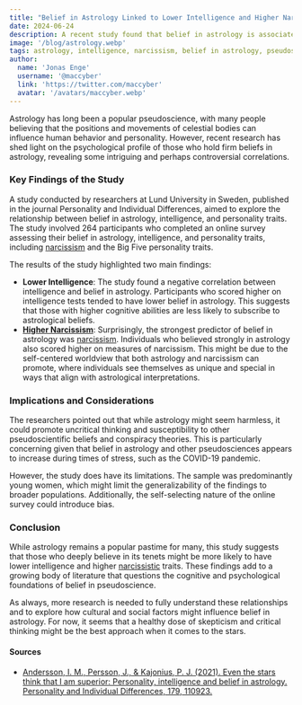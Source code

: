 ```yaml
---
title: "Belief in Astrology Linked to Lower Intelligence and Higher Narcissism: A New Study's Insights"
date: 2024-06-24
description: A recent study found that belief in astrology is associated with lower intelligence and higher levels of narcissism, suggesting that such beliefs may not be as benign as they seem.
image: '/blog/astrology.webp'
tags: astrology, intelligence, narcissism, belief in astrology, pseudoscience, psychological study, Lund University, personality traits, cognitive abilities, astrology research, critical thinking, pseudoscientific beliefs, conspiracy theories, COVID-19 impact, psychology, personality and individual differences, astrology and intelligence, narcissism, astrology
author:
  name: 'Jonas Enge'
  username: '@maccyber'
  link: 'https://twitter.com/maccyber'
  avatar: '/avatars/maccyber.webp'
---
```


Astrology has long been a popular pseudoscience, with many people believing that the positions and movements of celestial bodies can influence human behavior and personality. However, recent research has shed light on the psychological profile of those who hold firm beliefs in astrology, revealing some intriguing and perhaps controversial correlations.

### Key Findings of the Study

A study conducted by researchers at Lund University in Sweden, published in the journal Personality and Individual Differences, aimed to explore the relationship between belief in astrology, intelligence, and personality traits. The study involved 264 participants who completed an online survey assessing their belief in astrology, intelligence, and personality traits, including [narcissism](/articles/narcissism) and the Big Five personality traits.

The results of the study highlighted two main findings:

- **Lower Intelligence**: The study found a negative correlation between intelligence and belief in astrology. Participants who scored higher on intelligence tests tended to have lower belief in astrology. This suggests that those with higher cognitive abilities are less likely to subscribe to astrological beliefs.
- [**Higher Narcissism**](/articles/narcissism): Surprisingly, the strongest predictor of belief in astrology was [narcissism](/articles/narcissism). Individuals who believed strongly in astrology also scored higher on measures of narcissism. This might be due to the self-centered worldview that both astrology and narcissism can promote, where individuals see themselves as unique and special in ways that align with astrological interpretations.

### Implications and Considerations

The researchers pointed out that while astrology might seem harmless, it could promote uncritical thinking and susceptibility to other pseudoscientific beliefs and conspiracy theories. This is particularly concerning given that belief in astrology and other pseudosciences appears to increase during times of stress, such as the COVID-19 pandemic.

However, the study does have its limitations. The sample was predominantly young women, which might limit the generalizability of the findings to broader populations. Additionally, the self-selecting nature of the online survey could introduce bias.

### Conclusion

While astrology remains a popular pastime for many, this study suggests that those who deeply believe in its tenets might be more likely to have lower intelligence and higher [narcissistic](/articles/narcissism) traits. These findings add to a growing body of literature that questions the cognitive and psychological foundations of belief in pseudoscience.

As always, more research is needed to fully understand these relationships and to explore how cultural and social factors might influence belief in astrology. For now, it seems that a healthy dose of skepticism and critical thinking might be the best approach when it comes to the stars.

#### **Sources**

- [Andersson, I. M., Persson, J., & Kajonius, P. J. (2021). Even the stars think that I am superior: Personality, intelligence and belief in astrology. Personality and Individual Differences, 179, 110923.](https://www.sciencedirect.com/science/article/pii/S0191886921007686?via%3Dihub)
